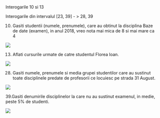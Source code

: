 Interogarile 10 si 13 

Interogarile din intervalul [23, 39] - > 28, 39

10. Gasiti studentii (numele, prenumele), care au obtinut la disciplina Baze de date (examen), in anul 2018, vreo nota mai mica de 8 si mai mare ca 4

<img src="https://github.com/iondodon1998/UTM_DB/blob/master/Lab4/10/mv3.png"/>

13. Aflati cursurile urmate de catre studentul Florea loan.

<img src="https://github.com/iondodon1998/UTM_DB/blob/master/Lab4/13/mv3.png"/>

28.  Gasiti numele, prenumele si media grupei studentilor care au sustinut toate disciplinele predate de profesorii ce locuiesc pe strada 31 August. 

<img src="https://github.com/iondodon1998/UTM_DB/blob/master/Lab4/28/mv2.png"/>

39.Gasiti denumirile disciplinelor la care nu au sustinut examenul, in medie, peste 5% de studenti.

<img src="https://github.com/iondodon1998/UTM_DB/blob/master/Lab4/39/mv3.png"/>